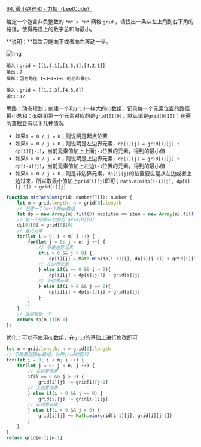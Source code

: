 [64. 最小路径和 - 力扣（LeetCode）](https://leetcode.cn/problems/minimum-path-sum/)

给定一个包含非负整数的 `*m* x *n*` 网格 `grid` ，请找出一条从左上角到右下角的路径，使得路径上的数字总和为最小。

**说明：**每次只能向下或者向右移动一步。

![img](https://assets.leetcode.com/uploads/2020/11/05/minpath.jpg)

```
输入：grid = [[1,3,1],[1,5,1],[4,2,1]]
输出：7
解释：因为路径 1→3→1→1→1 的总和最小。

输入：grid = [[1,2,3],[4,5,6]]
输出：12
```

思路：动态规划；创建一个和`grid`一样大的`dp`数组，记录每一个元素位置的路径最小总和；`dp`数组第一个元素对应的是`grid[0][0]`，默认值是`grid[0][0]`；在遍历查找会有以下几种情况

* 如果`i = 0 / j = 0`；则说明是起点位置
* 如果`i = 0 / j > 0`；则说明是左边界元素，`dp[i][j] = grid[i][j] + dp[i][j-1]`，当前元素值加上上面`j-1`位置的元素，得到的最小值
* 如果`i > 0 / j = 0`；则说明是上边界元素，`dp[i][j] = grid[i][j] + dp[i-1][j]`，当前元素值加上左边`i-1`位置的元素，得到的最小值
* 如果`i > 0 / j > 0`；则是非边界元素，`dp[i][j]`的位置要么是从左边或者上边过来，所以取最小值加上`grid[i][j]`即可；`Math.min(dp[i-1][j], dp[i][j-1]) + grid[i][j]`

```js
function minPathSum(grid: number[][]): number {
    let m = grid.length, n = grid[0].length
    // 创建一个(m×n)的dp数组
    let dp = new Array(m).fill(0).map(item => item = new Array(n).fill(0))
    // 第一个值默认初始为 grid[0][0]
    dp[0][0] = grid[0][0]
    // 遍历元素
    for(let i = 0; i < m; i ++) {
        for(let j = 0; j < n; j ++) {
            // 不是边界元素
            if(i > 0 && j > 0) {
                dp[i][j] = Math.min(dp[i-1][j], dp[i][j-1]) + grid[i][j]
            // 左边界元素
            } else if(i == 0 && j > 0){
                dp[i][j] = dp[i][j-1] + grid[i][j]
            // 上边界元素
            } else if(i > 0 && j == 0){
                dp[i][j] = dp[i-1][j] + grid[i][j]
            }
        }
    }
    // 返回最后一个
    return dp[m-1][n-1]
};
```

优化：可以不使用`dp`数组，在`grid`的基础上进行修改即可

```js
let m = grid.length, n = grid[0].length
// 不需要创建dp数组，利用grid的空间
for(let i = 0; i < m; i ++) {
    for(let j = 0; j < n; j ++) {
        // 左边界元素
        if(i == 0 && j > 0) {
            grid[i][j] += grid[i][j-1]
        // 上边界元素
        } else if(i > 0 && j == 0) {
            grid[i][j] += grid[i-1][j]
        // 非边界元素
        } else if(i > 0 && j > 0) {
            grid[i][j] += Math.min(grid[i-1][j], grid[i][j-1])
        }
    }
}
return grid[m-1][n-1]
```

